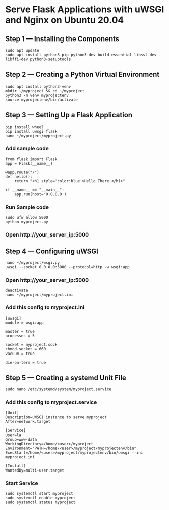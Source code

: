 # Serve Flask Applications with uWSGI and Nginx on Ubuntu 20.04

## Step 1 — Installing the Components
```
sudo apt update
sudo apt install python3-pip python3-dev build-essential libssl-dev libffi-dev python3-setuptools
```
## Step 2 — Creating a Python Virtual Environment
```
sudo apt install python3-venv
mkdir ~/myproject && cd ~/myproject
python3 -m venv myprojectenv
source myprojectenv/bin/activate
```
## Step 3 — Setting Up a Flask Application
```
pip install wheel
pip install uwsgi flask
nano ~/myproject/myproject.py
```
### Add sample code
```
from flask import Flask
app = Flask(__name__)

@app.route("/")
def hello():
    return "<h1 style='color:blue'>Hello There!</h1>"

if __name__ == "__main__":
    app.run(host='0.0.0.0')
```
### Run Sample code
```
sudo ufw allow 5000
python myproject.py
```
### Open http://your_server_ip:5000
## Step 4 — Configuring uWSGI
```
nano ~/myproject/wsgi.py
uwsgi --socket 0.0.0.0:5000 --protocol=http -w wsgi:app
```
### Open http://your_server_ip:5000
```
deactivate
nano ~/myproject/myproject.ini
```
### Add this config to myproject.ini
```
[uwsgi]
module = wsgi:app

master = true
processes = 5

socket = myproject.sock
chmod-socket = 660
vacuum = true

die-on-term = true
```
## Step 5 — Creating a systemd Unit File
```
sudo nano /etc/systemd/system/myproject.service
```
### Add this config to myproject.service
```
[Unit]
Description=uWSGI instance to serve myproject
After=network.target

[Service]
User=la
Group=www-data
WorkingDirectory=/home/<user>/myproject
Environment="PATH=/home/<user>/myproject/myprojectenv/bin"
ExecStart=/home/<user>/myproject/myprojectenv/bin/uwsgi --ini myproject.ini

[Install]
WantedBy=multi-user.target
```
### Start Service
```
sudo systemctl start myproject
sudo systemctl enable myproject
sudo systemctl status myproject
```
